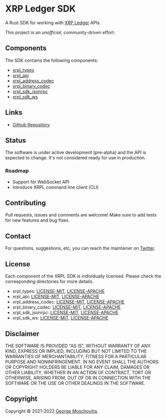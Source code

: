 # XRP Ledger SDK

A Rust SDK for working with [XRP Ledger](https://xrpl.org) APIs.

This project is an *unofficial*, community-driven effort.

## Components

The SDK contains the following components:

- [xrpl_types](xrpl_types/)
- [xrpl_api](xrpl_api/)
- [xrpl_address_codec](xrpl_address_codec/)
- [xrpl_binary_codec](xrpl_binary_codec/)
- [xrpl_sdk_jsonrpc](xrpl_sdk_jsonrpc/)
- [xrpl_sdk_ws](xrpl_sdk_ws/)

## Links

- [Github Repository](https://github.com/gmosx/xrpl_sdk_rust)

## Status

The software is under active development (pre-alpha) and the API is expected to
change. It's not considered ready for use in production.

### Roadmap

- Support for WebSocket API
- Introduce XRPL command line client (CLI)

## Contributing

Pull requests, issues and comments are welcome! Make sure to add tests for new features and bug fixes.

## Contact

For questions, suggestions, etc, you can reach the maintainer on [Twitter](https://twitter.com/gmosx).

## License

Each component of the XRPL SDK is individually licensed. Please check the corresponding directories for more details.

- xrpl_types: [LICENSE-MIT](xrpl_types/LICENSE-MIT), [LICENSE-APACHE](xrpl_types/LICENSE-APACHE)
- xrpl_api: [LICENSE-MIT](xrpl_types/LICENSE-MIT), [LICENSE-APACHE](xrpl_types/LICENSE-APACHE)
- xrpl_address_codec: [LICENSE-MIT](xrpl_address_codec/LICENSE-MIT), [LICENSE-APACHE](xrpl_address_codec/LICENSE-APACHE)
- xrpl_binary_codec: [LICENSE-MIT](xrpl_binary_codec/LICENSE-MIT), [LICENSE-APACHE](xrpl_binary_codec/LICENSE-APACHE)
- xrpl_sdk_jsonrpc: [LICENSE-MIT](xrpl_sdk_jsonrpc/LICENSE-MIT), [LICENSE-APACHE](xrpl_sdk_jspnrpc/LICENSE-APACHE)
- xrpl_sdk_ws: [LICENSE-MIT](xrpl_sdk_ws/LICENSE-MIT), [LICENSE-APACHE](xrpl_sdk_ws/LICENSE-APACHE)

## Disclaimer

THE SOFTWARE IS PROVIDED "AS IS", WITHOUT WARRANTY OF
ANY KIND, EXPRESS OR IMPLIED, INCLUDING BUT NOT LIMITED
TO THE WARRANTIES OF MERCHANTABILITY, FITNESS FOR A
PARTICULAR PURPOSE AND NONINFRINGEMENT. IN NO EVENT
SHALL THE AUTHORS OR COPYRIGHT HOLDERS BE LIABLE FOR ANY
CLAIM, DAMAGES OR OTHER LIABILITY, WHETHER IN AN ACTION
OF CONTRACT, TORT OR OTHERWISE, ARISING FROM, OUT OF OR
IN CONNECTION WITH THE SOFTWARE OR THE USE OR OTHER
DEALINGS IN THE SOFTWARE.

## Copyright

Copyright © 2021-2022 [George Moschovitis](https://gmosx.ninja).
